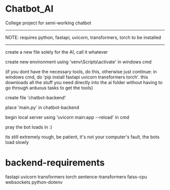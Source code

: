 # Chatbot_AI
College project for semi-working chatbot

-------------------------------------------------------------------------

NOTE: requires python, fastapi, uvicorn, transformers, torch to be installed

--------------------------------------------------------------------------

create a new file solely for the AI, call it whatever

create new environment using 'venv\Scripts\activate' in windows cmd

(if you dont have the necessary tools, do this, otherwise just continue:
in windows cmd, do 'pip install fastapi uvicorn transformers torch'. 
this downloads all the stuff you need directly into the ai folder without 
having to go through arduous tasks to get the tools)

create file 'chatbot-backend'

place 'main.py' in chatbot-backend

begin local server using 'uvicorn main:app --reload' in cmd

pray the bot loads in :)

its still extremely rough, be patient, it's not your computer's fault, the bots load slowly


# backend-requirements
fastapi
uvicorn
transformers
torch
sentence-transformers
faiss-cpu
websockets
python-dotenv